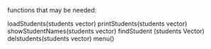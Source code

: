 functions that may be needed:

loadStudents(students vector)
printStudents(students vector)
showStudentNames(students vector)
findStudent (students Vector)
delstudents(students vector)
menu()


